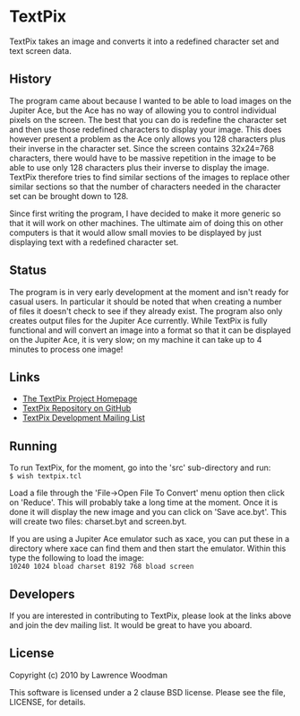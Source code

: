 TextPix
=======
TextPix takes an image and converts it into a redefined character set and text screen data.

History
-------
The program came about because I wanted to be able to load images on the Jupiter Ace, but the Ace has no way of allowing you to control individual pixels on the screen.  The best that you can do is redefine the character set and then use those redefined characters to display your image.  This does however present a problem as the Ace only allows you 128 characters plus their inverse in the character set.  Since the screen contains 32x24=768 characters, there would have to be massive repetition in the image to be able to use only 128 characters plus their inverse to display the image.  TextPix therefore tries to find similar sections of the images to replace other similar sections so that the number of characters needed in the character set can be brought down to 128.

Since first writing the program, I have decided to make it more generic so that it will work on other machines.  The ultimate aim of doing this on other computers is that it would allow small movies to be displayed by just displaying text with a redefined character set. 

Status
------
The program is in very early development at the moment and isn't ready for casual users.  In particular it should be noted that when creating a number of files it doesn't check to see if they already exist.  The program also only creates output files for the Jupiter Ace currently.  While TextPix is fully functional and will convert an image into a format so that it can be displayed on the Jupiter Ace, it is very slow; on my machine it can take up to 4 minutes to process one image!

Links
-----
*	[The TextPix Project Homepage](http://techtinkering.com/projects/textpix)
*	[TextPix Repository on GitHub](http://github.com/LawrenceWoodman/TextPix)
*	[TextPix Development Mailing List](http://www.freelists.org/list/textpix-dev)

Running
-------
To run TextPix, for the moment, go into the 'src' sub-directory and run:  
`$ wish textpix.tcl`

Load a file through the 'File->Open File To Convert' menu option then click on 'Reduce'.  This will probably take a long time at the moment.  Once it is done it will display the new image and you can click on 'Save ace.byt'.  This will create two files: charset.byt and screen.byt.

If you are using a Jupiter Ace emulator such as xace, you can put these in a directory where xace can find them and then start the emulator.  Within this type the following to load the image:  
`10240 1024 bload charset 8192 768 bload screen`

Developers
----------
If you are interested in contributing to TextPix, please look at the links above and join the dev mailing list.  It would be great to have you aboard.

License
-------
Copyright (c) 2010 by Lawrence Woodman

This software is licensed under a 2 clause BSD license.  Please see the file, LICENSE, for details.

